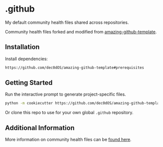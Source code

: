 # .github

My default community health files shared across repositories.

Community health files forked and modified from [amazing-github-template](https://github.com/dec0dOS/amazing-github-template).

## Installation

Install dependencies:

```bash
https://github.com/dec0dOS/amazing-github-template#prerequisites
```

## Getting Started

Run the interactive prompt to generate project-specific files.

```bash
python -m cookiecutter https://github.com/dec0dOS/amazing-github-template
```

Or clone this repo to use for your own global `.github` repository.

## Additional Information

More information on community health files can be [found here](https://docs.github.com/en/communities/setting-up-your-project-for-healthy-contributions/creating-a-default-community-health-file#about-default-community-health-files).

